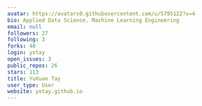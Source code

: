 ```yaml
---
avatar: https://avatars0.githubusercontent.com/u/5795122?v=4
bio: Applied Data Science, Machine Learning Engineering
email: null
followers: 27
following: 3
forks: 40
login: yxtay
open_issues: 3
public_repos: 26
stars: 113
title: YuXuan Tay
user_type: User
website: yxtay.github.io
---
```

